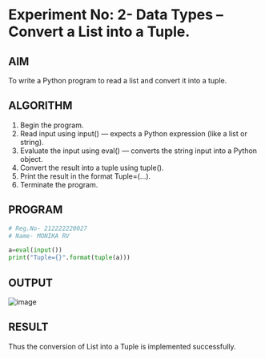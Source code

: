 # Experiment No: 2- Data Types – Convert a List into a Tuple.

## AIM  
To write a Python program to read a list and convert it into a tuple.

## ALGORITHM  
1. Begin the program.  
2. Read input using input() — expects a Python expression (like a list or string).
3. Evaluate the input using eval() — converts the string input into a Python object.
4. Convert the result into a tuple using tuple().
5. Print the result in the format Tuple=(...). 
6. Terminate the program.

## PROGRAM
```python
# Reg.No- 212222220027
# Name- MONIKA RV

a=eval(input())
print("Tuple={}".format(tuple(a)))
```
## OUTPUT

![image](https://github.com/user-attachments/assets/b79ea964-fbd0-4b40-9356-6af99d66d1cf)

## RESULT

Thus the conversion of List into a Tuple is implemented successfully.
